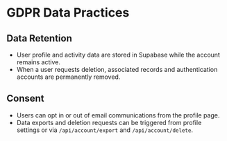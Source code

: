# GDPR Data Practices

## Data Retention
- User profile and activity data are stored in Supabase while the account remains active.
- When a user requests deletion, associated records and authentication accounts are permanently removed.

## Consent
- Users can opt in or out of email communications from the profile page.
- Data exports and deletion requests can be triggered from profile settings or via `/api/account/export` and `/api/account/delete`.
